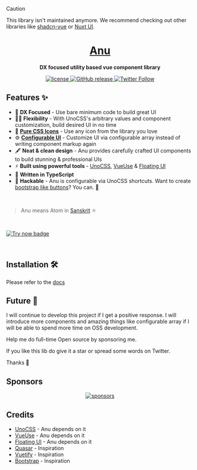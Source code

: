 > [!CAUTION]
> This library isn't maintained anymore. We recommend checking out other libraries like [shadcn-vue](https://www.shadcn-vue.com/) or [Nuxt UI](https://ui.nuxt.com/).

<h1 align="center">
   <a href="https://anu-vue.netlify.app/" target="_blank" align="center">
      Anu
   </a>
</h1>

<p align="center"><b>DX focused utility based vue component library</b></p>

<p align="center">
   <a href="https://github.com/jd-solanki/anu/blob/main/LICENSE">
      <img src="https://img.shields.io/github/license/jd-solanki/anu" alt="license">
   </a>
   <a href="https://github.com/jd-solanki/anu/releases">
    <img src="https://img.shields.io/github/release/jd-solanki/anu.svg" alt="GitHub release">
  </a>
   <a href="https://twitter.com/me_jd_solanki" target="_blank">
      <img alt="Twitter Follow" src="https://img.shields.io/twitter/follow/me_jd_solanki">
   </a>
</p>

## Features ✨

- 🥳 **DX Focused** - Use bare minimum code to build great UI
- ✌🏻 **Flexibility** - With UnoCSS's arbitrary values and component customization, build desired UI in no time
- 💎 **[Pure CSS Icons](https://github.com/unocss/unocss/tree/main/packages/preset-icons/)** - Use any icon from the library you love
- ⚙️ **[Configurable UI](https://anu-vue.netlify.app/guide/base-components/typography.html#config-array)** - Customize UI via configurable array instead of writing component markup again
- 🖋 **Neat & clean design** - Anu provides carefully crafted UI components to build stunning & professional UIs
- ⚡️ **Built using powerful tools** - [UnoCSS](https://github.com/unocss/unocss), [VueUse](https://github.com/vueuse/vueuse) & [Floating UI](https://github.com/floating-ui/floating-ui)
- 🦾 **Written in TypeScript**
- 🧪 **Hackable** - Anu is configurable via UnoCSS shortcuts. Want to create [bootstrap like buttons](https://anu-vue.netlify.app/guide/getting-started/customization.html#component-customization)? You can. 🤯

<br>

> Anu means Atom in [Sanskrit](https://en.wikipedia.org/wiki/Sanskrit) ⚛️

<br>

[![Try now badge](https://img.shields.io/badge/Try%20Now-CodeSandbox-hsl(265%2C97%25%2C66%25)?style=for-the-badge&logo=codesandbox)](https://codesandbox.io/p/github/jd-solanki/anu-demo/master)

<br>

## Installation 🛠️

Please refer to the [docs](https://anu-vue.netlify.app/guide/getting-started/installation.html)

## Future 🔮

I will continue to develop this project if I get a positive response. I will introduce more components and amazing things like configurable array if I will be able to spend more time on OSS development.

Help me do full-time Open source by sponsoring me.

If you like this lib do give it a star or spread some words on Twitter.

Thanks 🙏

## Sponsors

<p align="center">
  <a href="https://cdn.jsdelivr.net/gh/jd-solanki/static/sponsors/sponsors.svg">
    <img alt="sponsors" src='https://cdn.jsdelivr.net/gh/jd-solanki/static/sponsors/sponsors.svg'/>
  </a>
</p>

## Credits

- [UnoCSS](https://github.com/unocss/unocss) - Anu depends on it
- [VueUse](https://github.com/vueuse/vueuse) - Anu depends on it
- [Floating UI](https://github.com/floating-ui/floating-ui) - Anu depends on it
- [Quasar](https://github.com/quasarframework/quasar) - Inspiration
- [Vuetify](https://github.com/vuetifyjs/vuetify) - Inspiration
- [Bootstrap](https://github.com/twbs/bootstrap) - Inspiration

